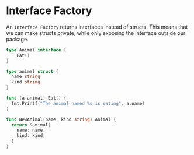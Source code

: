 # Interface Factory

An `Interface Factory` returns interfaces instead of structs. This means that we can make structs private, while only exposing the interface outside our package.


```go
type Animal interface {
    Eat()
}

type animal struct {
  name string
  kind string
}

func (a animal) Eat() {
  fmt.Printf("The animal named %s is eating", a.name)
}

func NewAnimal(name, kind string) Animal {
  return &animal{
    name: name,
    kind: kind,
  }
}
```